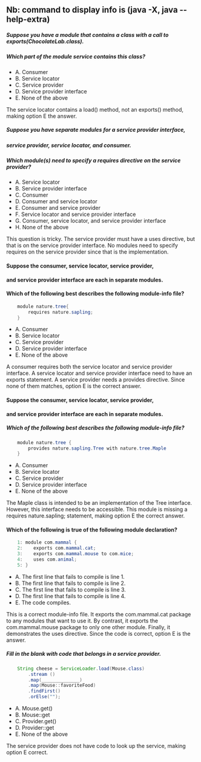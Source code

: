 ## Nb: command to display info is (java -X, java --help-extra)

##### Suppose you have a module that contains a class with a call to exports(ChocolateLab.class).
##### Which part of the module service contains this class?
* A. Consumer
* B. Service locator
* C. Service provider
* D. Service provider interface
* E. None of the above

The service locator contains a load() method,
not an exports() method, making option E the answer.

##### Suppose you have separate modules for a service provider interface,
##### service provider, service locator, and consumer.
##### Which module(s) need to specify a requires directive on the service provider?
*  A. Service locator
*  B. Service provider interface
*  C. Consumer
*  D. Consumer and service locator
*  E. Consumer and service provider
*  F. Service locator and service provider interface
*  G. Consumer, service locator, and service provider interface
*  H. None of the above

This question is tricky. The service provider must have a uses directive,
but that is on the service provider interface.
No modules need to specify requires on the service provider since that is the implementation.

#### Suppose the consumer, service locator, service provider,
#### and service provider interface are each in separate modules.
#### Which of the following best describes the following module-info file?

```java
    module nature.tree{
        requires nature.sapling;
    }

```

* A. Consumer
* B. Service locator
* C. Service provider
* D. Service provider interface
* E. None of the above

A consumer requires both the service locator and service provider interface.
A service locator and service provider interface need to have an exports statement.
A service provider needs a provides directive.
Since none of them matches, option E is the correct answer.

#### Suppose the consumer, service locator, service provider,
#### and service provider interface are each in separate modules.
##### Which of the following best describes the following module-info file?

``` java
    module nature.tree {
        provides nature.sapling.Tree with nature.tree.Maple
    }
```

* A. Consumer
* B. Service locator
* C. Service provider
* D. Service provider interface
* E. None of the above


The Maple class is intended to be an implementation of the Tree interface.
However, this interface needs to be accessible.
This module is missing a requires nature.sapling;
statement, making option E the correct answer.



#### Which of the following is true of the following module declaration?
``` java
    1: module com.mammal {
    2:    exports com.mammal.cat;
    3:    exports com.mammal.mouse to com.mice;
    4:    uses com.animal;
    5: }

``` 
* A. The first line that fails to compile is line 1.
* B. The first line that fails to compile is line 2.
* C. The first line that fails to compile is line 3.
* D. The first line that fails to compile is line 4.
* E. The code compiles.

This is a correct module-info file.
It exports the com.mammal.cat package to any modules that want to use it.
By contrast, it exports the com.mammal.mouse package to only one other module.
Finally, it demonstrates the uses directive.
Since the code is correct, option E is the answer.
    
##### Fill in the blank with code that belongs in a service provider.
```java
    String cheese = ServiceLoader.load(Mouse.class)
        .stream ()
        .map(______________)
        .map(Mouse::favoriteFood)
        .findFirst()
        .orElse("");
```
* A. Mouse.get()
* B. Mouse::get
* C. Provider.get()
* D. Provider::get
* E. None of the above

The service provider does not have code to look up the service, making option E correct.

